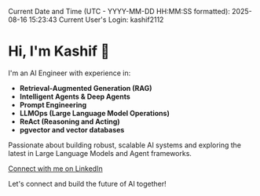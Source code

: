 Current Date and Time (UTC - YYYY-MM-DD HH:MM:SS formatted): 2025-08-16 15:23:43
Current User's Login: kashif2112
# Hi, I'm Kashif 👋

I'm an AI Engineer with experience in:

- **Retrieval-Augmented Generation (RAG)**
- **Intelligent Agents & Deep Agents**
- **Prompt Engineering**
- **LLMOps (Large Language Model Operations)**
- **ReAct (Reasoning and Acting)**
- **pgvector and vector databases**

Passionate about building robust, scalable AI systems and exploring the latest in Large Language Models and Agent frameworks.

[Connect with me on LinkedIn](https://www.linkedin.com/in/kashif-yaseen-73a733186?utm_source=share&utm_campaign=share_via&utm_content=profile&utm_medium=ios_app)

Let's connect and build the future of AI together!